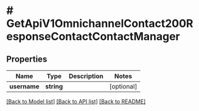 # # GetApiV1OmnichannelContact200ResponseContactContactManager

## Properties

Name | Type | Description | Notes
------------ | ------------- | ------------- | -------------
**username** | **string** |  | [optional]

[[Back to Model list]](../../README.md#models) [[Back to API list]](../../README.md#endpoints) [[Back to README]](../../README.md)
